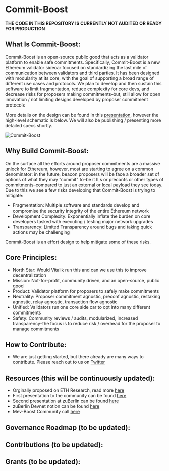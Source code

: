 # Commit-Boost

**THE CODE IN THIS REPOSITORY IS CURRENTLY NOT AUDITED OR READY FOR PRODUCTION**

## What Is Commit-Boost:

Commit-Boost is an open-source public good that acts as a validator platform to enable safe commitments. Specifically, Commit-Boost is a new Ethereum validator sidecar focused on standardizing the last mile of communication between validators and third parties. It has been designed with modularity at its core, with the goal of supporting a broad range of different use cases and protocols. We plan to develop and then sustain this software to limit fragmentation, reduce complexity for core devs, and decrease risks for proposers making commitments–but, still allow for open innovation / not limiting designs developed by proposer commitment protocols

More details on the design can be found in this [presentation](https://docs.google.com/presentation/d/1T06pPKcKkU-EdfYkAtXUYQxjfHXkkFBIVRDyWyiEFVs/edit#slide=id.g2731bc99d1b_0_74), however the high-level schematic is below. We will also be publishing / presenting more detailed specs shortly. 

![Commit-Boost](https://github.com/Commit-Boost/.github/assets/150300937/1f4d32b1-718f-40b8-bff1-99ffd1b34812)

## Why Build Commit-Boost: 

On the surface all the efforts around proposer commitments are a massive unlock for Ethereum, however, most are starting to agree on a common denominator: in the future, beacon proposers will be face a broader set of options of what they may “commit" to–be it ILs or preconfs or other types of commitments–compared to just an external or local payload they see today. Due to this we see a few risks developing that Commit-Boost is trying to mitigate:
-	Fragmentation: Multiple software and standards develop and compromise the security integrity of the entire Ethereum network
-	Development Complexity: Exponentially inflate the burden on core developers tasked with executing / testing major network upgrades
-	Transparency: Limited Transparency around bugs and taking quick actions may be challenging

Commit-Boost is an effort design to help mitigate some of these risks. 


## Core Principles:

-	North Star: Would Vitalik run this and can we use this to improve decentralization
-	Mission: Not-for-profit, community driven, and an open-source, public good 
-	Product: Validator platform for proposers to safely make commitments
-	Neutrality: Proposer commitment agnostic, preconf agnostic, restaking agnostic, relay agnostic, transaction flow agnostic 
-	Unified: Validators run one core side car to opt into many different commitments 
-	Safety: Community reviews / audits, modularized, increased transparency–the focus is to reduce risk / overhead for the proposer to manage commitments


## How to Contribute:

-	We are just getting started, but there already are many ways to contribute. Please reach out to us on [Twitter]( https://x.com/Commit_Boost)

## Resources (this will be continuously updated):

- Orginally proposed on ETH Research, read more [here](https://ethresear.ch/t/based-proposer-commitments-ethereum-s-marketplace-for-proposer-commitments/19517)
- First presentation to the community can be found [here](https://www.youtube.com/watch?v=jrm4ZUoj9xY&list=PLJqWcTqh_zKHDFarAcF29QfdMlUpReZrR&index=11)
- Second presentation at zuBerlin can be found [here](https://streameth.org/zuberlin/watch?session=66681afef9b8e98b1ec95fdd)
- zuBerlin Devnet notion can be found [here](https://twisty-wednesday-4be.notion.site/ZuBerlin-Preconfs-Devnet-b693047f41e7407cadac0170a6711dea)
- Mev-Boost Community call [here](https://www.youtube.com/watch?v=UgoFjNkkTac)

## Governance Roadmap (to be updated):

## Contributions (to be updated):

## Grants (to be updated):

